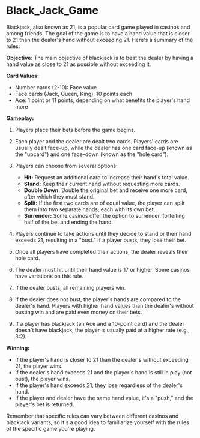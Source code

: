 # Black_Jack_Game
Blackjack, also known as 21, is a popular card game played in casinos and among friends. The goal of the game is to have a hand value that is closer to 21 than the dealer's hand without exceeding 21. Here's a summary of the rules:

**Objective:**
The main objective of blackjack is to beat the dealer by having a hand value as close to 21 as possible without exceeding it.

**Card Values:**
- Number cards (2-10): Face value
- Face cards (Jack, Queen, King): 10 points each
- Ace: 1 point or 11 points, depending on what benefits the player's hand more

**Gameplay:**
1. Players place their bets before the game begins.
2. Each player and the dealer are dealt two cards. Players' cards are usually dealt face-up, while the dealer has one card face-up (known as the "upcard") and one face-down (known as the "hole card").
3. Players can choose from several options:

   - **Hit:** Request an additional card to increase their hand's total value.
   - **Stand:** Keep their current hand without requesting more cards.
   - **Double Down:** Double the original bet and receive one more card, after which they must stand.
   - **Split:** If the first two cards are of equal value, the player can split them into two separate hands, each with its own bet.
   - **Surrender:** Some casinos offer the option to surrender, forfeiting half of the bet and ending the hand.

4. Players continue to take actions until they decide to stand or their hand exceeds 21, resulting in a "bust." If a player busts, they lose their bet.
5. Once all players have completed their actions, the dealer reveals their hole card.
6. The dealer must hit until their hand value is 17 or higher. Some casinos have variations on this rule.
7. If the dealer busts, all remaining players win.
8. If the dealer does not bust, the player's hands are compared to the dealer's hand. Players with higher hand values than the dealer's without busting win and are paid even money on their bets.
9. If a player has blackjack (an Ace and a 10-point card) and the dealer doesn't have blackjack, the player is usually paid at a higher rate (e.g., 3:2).

**Winning:**
- If the player's hand is closer to 21 than the dealer's without exceeding 21, the player wins.
- If the dealer's hand exceeds 21 and the player's hand is still in play (not bust), the player wins.
- If the player's hand exceeds 21, they lose regardless of the dealer's hand.
- If the player and dealer have the same hand value, it's a "push," and the player's bet is returned.

Remember that specific rules can vary between different casinos and blackjack variants, so it's a good idea to familiarize yourself with the rules of the specific game you're playing.

